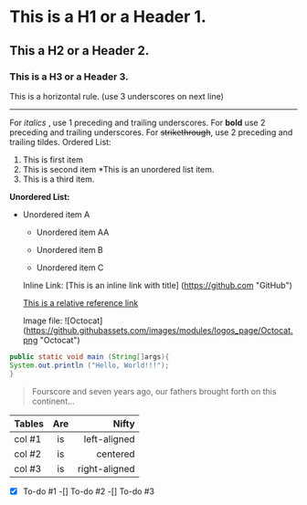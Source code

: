 # This is a H1 or a Header 1.
## This a H2 or a Header 2.
### This is a H3 or a Header 3. 
This is a horizontal rule. (use 3 underscores on next line)
___
For _italics_ , use 1 preceding and trailing underscores.
For __bold__ use 2 preceding and trailing underscores.
For ~~strikethrough~~, use 2 preceding and trailing tildes.
Ordered List:
1. This is first item
2. This is second item
*This is an unordered list item.
3. This is a third item.

__Unordered List:__
* Unordered item A
   
    * Unordered item AA
    
   *  Unordered item B
   
   *  Unordered item C
   
   Inline Link:
   [This is an inline link with title] (https://github.com "GitHub")
   
   [This is a relative reference link](/README.md "README File")
   
   Image file:
   ![Octocat] (https://github.githubassets.com/images/modules/logos_page/Octocat.png "Octocat")

```java
public static void main (String[]args){
System.out.println ("Hello, World!!!");
}
```

>Fourscore and seven years ago,
>our fathers brought forth
>on this continent...



|Tables   | Are    |Nifty        |
|---------|:------:| --------:   |
|col #1   | is     | left-aligned|
|col #2   | is     |   centered  |
|col #3   | is     |right-aligned|


-[x] To-do #1
-[] To-do #2
-[] To-do #3
